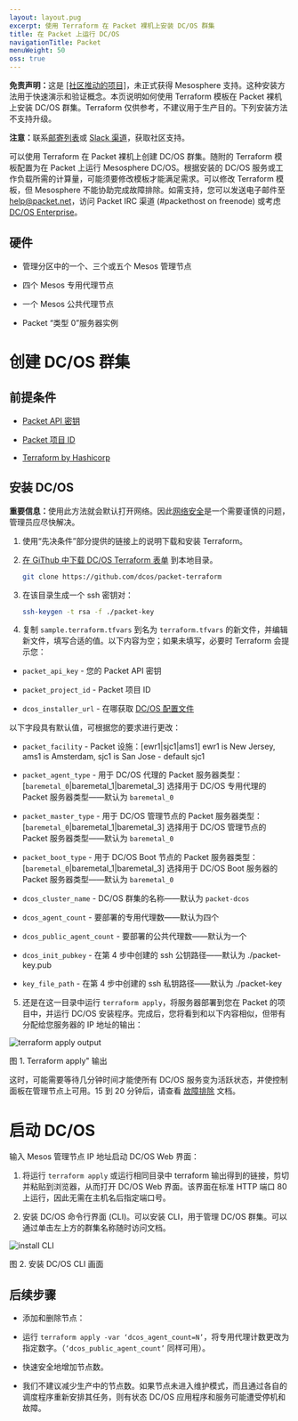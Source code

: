 ```yaml
---
layout: layout.pug
excerpt: 使用 Terraform 在 Packet 裸机上安装 DC/OS 群集
title: 在 Packet 上运行 DC/OS
navigationTitle: Packet
menuWeight: 50
oss: true
---
```


<p class="message--warning"><strong>免责声明：</strong>这是 <a href="https://github.com/dcos/terraform-dcos/tree/master/gcp">[社区推动的项目]</a>，未正式获得 Mesosphere 支持。这种安装方法用于快速演示和验证概念。本页说明如何使用 Terraform 模板在 Packet 裸机上安装 DC/OS 群集。Terraform 仅供参考，不建议用于生产目的。下列安装方法不支持升级。</p>

<p class="message--note"><strong>注意：</strong>联系<a href="https://groups.google.com/a/dcos.io/forum/#!forum/users">邮寄列表</a>或 <a href="http://chat.dcos.io/?_ga=2.226911897.58407594.1533244861-1110201164.1520633201">Slack 渠道</a>，获取社区支持。</p>

可以使用 Terraform 在 Packet 裸机上创建 DC/OS 群集。随附的 Terraform 模板配置为在 Packet 上运行 Mesosphere DC/OS。根据安装的 DC/OS 服务或工作负载所需的计算量，可能须要修改模板才能满足需求。可以修改 Terraform 模板，但 Mesosphere 不能协助完成故障排除。如需支持，您可以发送电子邮件至 help@packet.net，访问 Packet IRC 渠道 (#packethost on freenode) 或考虑 [DC/OS Enterprise](https://mesosphere.com/)。

## 硬件

- 管理分区中的一个、三个或五个 Mesos 管理节点

- 四个 Mesos 专用代理节点

- 一个 Mesos 公共代理节点

- Packet “类型 0”服务器实例

# 创建 DC/OS 群集

## 前提条件

- [Packet API 密钥](https://help.packet.net/quick-start/api-integrations)

- [Packet 项目 ID](https://help.packet.net/quick-start/api-integrations)

- [Terraform by Hashicorp](https://www.terraform.io/intro/getting-started/install.html)

## 安装 DC/OS

<p class="message--important"><strong>重要信息：</strong>使用此方法就会默认打开网络。因此<a href="/1.12/administering-clusters/securing-your-cluster/#network-security">网络安全</a>是一个需要谨慎的问题，管理员应尽快解决。</p>

1. 使用“先决条件”部分提供的链接上的说明下载和安装 Terraform。

2. [在 GiThub 中下载 DC/OS Terraform 表单](https://github.com/dcos/packet-terraform) 到本地目录。

    ```bash
    git clone https://github.com/dcos/packet-terraform
    ```

3. 在该目录生成一个 ssh 密钥对：

    ```bash
    ssh-keygen -t rsa -f ./packet-key
    ```

4. 复制 `sample.terraform.tfvars` 到名为 `terraform.tfvars` 的新文件，并编辑新文件，填写合适的值。以下内容为空；如果未填写，必要时 Terraform 会提示您：

 - `packet_api_key` - 您的 Packet API 密钥

 - `packet_project_id` - Packet 项目 ID

 - `dcos_installer_url` - 在哪获取 [DC/OS 配置文件](https://downloads.dcos.io/dcos/stable/dcos_generate_config.sh)

 以下字段具有默认值，可根据您的要求进行更改：

 - `packet_facility` - Packet 设施：[ewr1|sjc1|ams1]
 ewr1 is New Jersey, ams1 is Amsterdam, sjc1 is San Jose - default sjc1

 - `packet_agent_type` - 用于 DC/OS 代理的 Packet 服务器类型：[`baremetal_0`|baremetal_1|baremetal_3]
 选择用于 DC/OS 专用代理的 Packet 服务器类型——默认为 `baremetal_0`

 - `packet_master_type` - 用于 DC/OS 管理节点的 Packet 服务器类型：[`baremetal_0`|baremetal_1|baremetal_3]
 选择用于 DC/OS 管理节点的 Packet 服务器类型——默认为 `baremetal_0`

 - `packet_boot_type` - 用于 DC/OS Boot 节点的 Packet 服务器类型：[`baremetal_0`|baremetal_1|baremetal_3]
 选择用于 DC/OS Boot 服务器的 Packet 服务器类型——默认为 `baremetal_0`

 - `dcos_cluster_name` - DC/OS 群集的名称——默认为 `packet-dcos`

 - `dcos_agent_count` - 要部署的专用代理数——默认为四个

 - `dcos_public_agent_count` - 要部署的公共代理数——默认为一个

 - `dcos_init_pubkey` - 在第 4 步中创建的 ssh 公钥路径——默认为 ./packet-key.pub

 - `key_file_path` - 在第 4 步中创建的 ssh 私钥路径——默认为 ./packet-key

5. 还是在这一目录中运行 `terraform apply`，将服务器部署到您在 Packet 的项目中，并运行 DC/OS 安装程序。完成后，您将看到和以下内容相似，但带有分配给您服务器的 IP 地址的输出：

 ![terraform apply output](/1.12/img/packet_terraform_output.png)

 图 1. Terraform apply" 输出

这时，可能需要等待几分钟时间才能使所有 DC/OS 服务变为活跃状态，并使控制面板在管理节点上可用。15 到 20 分钟后，请查看 [故障排除](/1.12/installing/troubleshooting/) 文档。

# 启动 DC/OS
输入 Mesos 管理节点 IP 地址启动 DC/OS Web 界面：

1. 将运行 `terraform apply` 或运行相同目录中 terraform 输出得到的链接，剪切并粘贴到浏览器，从而打开 DC/OS Web 界面。该界面在标准 HTTP 端口 80 上运行，因此无需在主机名后指定端口号。

2. 安装 DC/OS 命令行界面 (CLI)。可以安装 CLI，用于管理 DC/OS 群集。可以通过单击左上方的群集名称随时访问文档。

 ![install CLI](/1.12/img/install-cli-terminal.png)

 图 2. 安装 DC/OS CLI 画面

## 后续步骤

- 添加和删除节点：

 - 运行 `terraform apply -var ‘dcos_agent_count=N’`，将专用代理计数更改为指定数字。（`‘dcos_public_agent_count’` 同样可用）。

 - 快速安全地增加节点数。

 - 我们不建议减少生产中的节点数。如果节点未进入维护模式，而且通过各自的调度程序重新安排其任务，则有状态 DC/OS 应用程序和服务可能遭受停机和故障。
